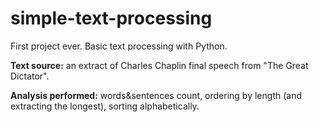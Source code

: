 # simple-text-processing
First project ever. Basic text processing with Python. 

**Text source:** an extract of Charles Chaplin final speech from "The Great Dictator".

**Analysis performed:** words&sentences count, ordering by length (and extracting the longest), sorting alphabetically.
